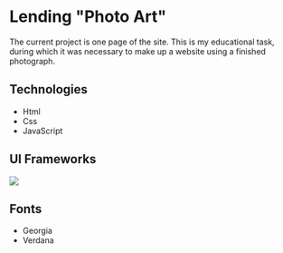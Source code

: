 # Lending "Photo Art"

The current project is one page of the site. This is my educational task, during which it was necessary to make up a website using a finished photograph.

## Technologies

- Html
- Css
- JavaScript

## UI Frameworks

<a href="https://www.npmjs.com/package/bootstrap">
    <img src="https://img.shields.io/badge/bootstrap-v5.0.1-brightgreen"/>
</a>

## Fonts

- Georgia
- Verdana

